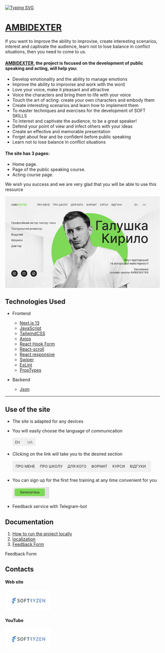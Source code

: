 [![Typing SVG](https://readme-typing-svg.herokuapp.com?color=%2336BCF7&lines=SoftRyzen+welcomes+you+to+this+resource)](https://softryzen.com/)

# [AMBIDEXTER](https://ambidexter.vercel.app/)

If you want to improve the ability to improvise, create interesting scenarios,
interest and captivate the audience, learn not to lose balance in conflict
situations, then you need to come to us.

#### [AMBIDEXTER](https://ambidexter.vercel.app/), the project is focused on the development of public speaking and acting, will help you:

- Develop emotionality and the ability to manage emotions
- Improve the ability to improvise and work with the word
- Love your voice, make it pleasant and attractive
- Voice the characters and bring them to life with your voice
- Touch the art of acting: create your own characters and embody them
- Create interesting scenarios and learn how to implement them
- To master techniques and exercises for the development of SOFT SKILLS
- To interest and captivate the audience, to be a great speaker!
- Defend your point of view and infect others with your ideas
- Create an effective and memorable presentation
- Forget about fear and be confident before public speaking
- Learn not to lose balance in conflict situations

#### The site has 3 pages:

- Home page.
- Page of the public speaking course.
- Acting course page.

We wish you success and we are very glad that you will be able to use this
resource

![AMBIDEXTER](./public/images/ambirexter.jpg)

## Technologies Used

- Frontend

  - [Next.js 13](https://nextjs.org/)
  - [JavaSсript](https://uk.javascript.info/)
  - [TailwindCSS](https://tailwindcss.com/)
  - [Axios](https://axios-http.com/)
  - [React Hook Form](https://react-hook-form.com/)
  - [React-scroll](https://www.npmjs.com/package/react-scroll)
  - [React responsive](https://www.npmjs.com/package/react-responsive)
  - [Swiper](https://swiperjs.com/)
  - [EsLint](https://eslint.org/)
  - [PropTypes](https://www.npmjs.com/package/prop-types)

- Backend

  - [Json](https://docs.fileformat.com/uk/web/json/)

---

## Use of the site

- The site is adapted for any devices
- You will easily choose the language of communication

  ![Locale](./public/images/locale.jpg)

- Сlicking on the link will take you to the desired section

  ![Navigation](./public/images/navigation.jpg)

- You can sign up for the first free training at any time convenient for you

  [<img src="./public/images/sign_up.jpg" width="120"/>](https://softryzen.com/)

- Feedback service with Telegram-bot

## Documentation

1. [How to run the project locally ](./README.start.md)
2. [localization ](./README.locale.md)
3. [Feedback Form ](./README.feedback_form.md)

Feedback Form

## Contacts

#### Web site

[<img src="./public/images/softRyzen.jpg" width="150"/>](https://softryzen.com/)

#### YouTube

[<img src="./public/images/softRyzen.jpg" width="150"/>](https://www.youtube.com/watch?v=_X7NLwgdfgI)

